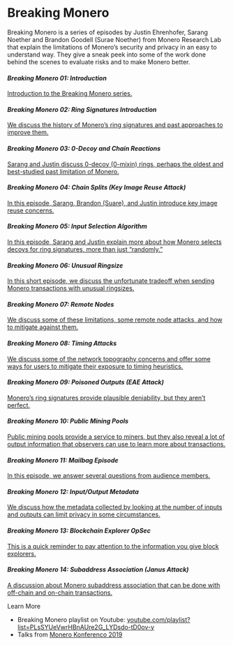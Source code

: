 # Breaking Monero

Breaking Monero is a series of episodes by Justin Ehrenhofer, Sarang Noether and Brandon Goodell (Surae Noether) from Monero Research Lab that explain the limitations of Monero’s security and privacy in an easy to understand way. They give a sneak peek into some of the work done behind the scenes to evaluate risks and to make Monero better.

#### _Breaking Monero 01: Introduction_
[Introduction to the Breaking Monero series.](https://www.monerooutreach.org/breaking-monero/introduction.html)

#### _Breaking Monero 02: Ring Signatures Introduction_
[We discuss the history of Monero’s ring signatures and past approaches to improve them.](https://www.monerooutreach.org/breaking-monero/ring-signatures.html)

#### _Breaking Monero 03: 0-Decoy and Chain Reactions_
[Sarang and Justin discuss 0-decoy (0-mixin) rings, perhaps the oldest and best-studied past limitation of Monero.](https://www.monerooutreach.org/breaking-monero/decoy-chain-reactions.html)

#### _Breaking Monero 04: Chain Splits (Key Image Reuse Attack)_
[In this episode, Sarang, Brandon (Suare), and Justin introduce key image reuse concerns.](https://www.monerooutreach.org/breaking-monero/chain-splits.html)

#### _Breaking Monero 05: Input Selection Algorithm_
[In this episode, Sarang and Justin explain more about how Monero selects decoys for ring signatures, more than just “randomly.”](https://www.monerooutreach.org/breaking-monero/input-selection-algorithm.html)

#### _Breaking Monero 06: Unusual Ringsize_
[In this short episode, we discuss the unfortunate tradeoff when sending Monero transactions with unusual ringsizes.](https://www.monerooutreach.org/breaking-monero/unusual-ringsize.html)

#### _Breaking Monero 07: Remote Nodes_
[We discuss some of these limitations, some remote node attacks, and how to mitigate against them.](https://www.monerooutreach.org/breaking-monero/remote-nodes.html)

#### _Breaking Monero 08: Timing Attacks_
[We discuss some of the network topography concerns and offer some ways for users to mitigate their exposure to timing heuristics.](https://www.monerooutreach.org/breaking-monero/timing-attacks.html)

#### _Breaking Monero 09: Poisoned Outputs (EAE Attack)_
[Monero’s ring signatures provide plausible deniability, but they aren’t perfect.](https://www.monerooutreach.org/breaking-monero/poisoned-outputs.html)

#### _Breaking Monero 10: Public Mining Pools_
[Public mining pools provide a service to miners, but they also reveal a lot of output information that observers can use to learn more about transactions.](https://www.monerooutreach.org/breaking-monero/public-mining-pools.html)

#### _Breaking Monero 11: Mailbag Episode_
[In this episode, we answer several questions from audience members.](https://www.monerooutreach.org/breaking-monero/mailbag-episode.html)

#### _Breaking Monero 12: Input/Output Metadata_
[We discuss how the metadata collected by looking at the number of inputs and outputs can limit privacy in some circumstances.](https://www.monerooutreach.org/breaking-monero/metadata.html)

#### _Breaking Monero 13: Blockchain Explorer OpSec_
[This is a quick reminder to pay attention to the information you give block explorers.](https://www.monerooutreach.org/breaking-monero/blockchain-explorers.php)

#### _Breaking Monero 14: Subaddress Association (Janus Attack)_
[A discussion about Monero subaddress association that can be done with off-chain and on-chain transactions.](https://www.monerooutreach.org/breaking-monero/subaddress-association-janus-attack.html)

Learn More

- Breaking Monero playlist on Youtube: [youtube.com/playlist?list=PLsSYUeVwrHBnAUre2G_LYDsdo-tD0ov-y](https://www.youtube.com/playlist?list=PLsSYUeVwrHBnAUre2G_LYDsdo-tD0ov-y)
- Talks from [Monero Konferenco 2019](https://www.monerooutreach.org/monero-konferenco/)